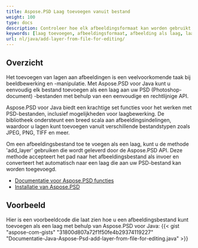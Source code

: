 ```yaml
---
title: Aspose.PSD Laag toevoegen vanuit bestand
weight: 100
type: docs
description: Controleer hoe elk afbeeldingsformaat kan worden gebruikt als een laag in Aspose.PSD.
keywords: [laag toevoegen, afbeeldingsformaat, afbeelding als laag, laag bewerken, psd api, java, voorbeeldcode]
url: nl/java/add-layer-from-file-for-editing/
---
```


## **Overzicht**

Het toevoegen van lagen aan afbeeldingen is een veelvoorkomende taak bij beeldbewerking en -manipulatie. Met Aspose.PSD voor Java kunt u eenvoudig elk bestand toevoegen als een laag aan uw PSD (Photoshop-document) -bestanden met behulp van een eenvoudige en rechtlijnige API.

Aspose.PSD voor Java biedt een krachtige set functies voor het werken met PSD-bestanden, inclusief mogelijkheden voor laagbewerking. De bibliotheek ondersteunt een breed scala aan afbeeldingsindelingen, waardoor u lagen kunt toevoegen vanuit verschillende bestandstypen zoals JPEG, PNG, TIFF en meer.

Om een afbeeldingsbestand toe te voegen als een laag, kunt u de methode 'add_layer' gebruiken die wordt geleverd door de Aspose.PSD API. Deze methode accepteert het pad naar het afbeeldingsbestand als invoer en converteert het automatisch naar een laag die aan uw PSD-bestand kan worden toegevoegd.

<div class="code-sample">
    <ul class="link-list">        
        <li class="link-item"><a href="https://docs.aspose.com/psd/java/features/">Documentatie voor Aspose.PSD functies</a></li>
        <li class="link-item"><a href="https://docs.aspose.com/psd/java/installation/">Installatie van Aspose.PSD</a></li>
    </ul>
</div>

## **Voorbeeld**
Hier is een voorbeeldcode die laat zien hoe u een afbeeldingsbestand kunt toevoegen als een laag met behulp van Aspose.PSD voor Java:
{{< gist "aspose-com-gists" "31800d807a72f1f50fe4b29374119227" "Documentatie-Java-Aspose-Psd-add-layer-from-file-for-editing.java" >}}
